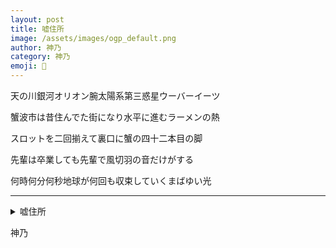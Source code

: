 ```yaml
---
layout: post
title: 嘘住所
image: /assets/images/ogp_default.png
author: 神乃
category: 神乃
emoji: 🦀
---
```


<div class="tanka-area"><div class="tanka">
<p>天の川銀河オリオン腕太陽系第三惑星ウーバーイーツ</p>
<p>蟹波市は昔住んでた街になり水平に進むラーメンの熱</p>
<p>スロットを二回揃えて裏口に蟹の四十二本目の脚</p>
<p>先輩は卒業しても先輩で風切羽の音だけがする</p>
<p>何時何分何秒地球が何回も収束していくまばゆい光</p></div></div>

---

<details><summary>嘘住所</summary>
天の川銀河オリオン腕太陽系第三惑星ウーバーイーツ<br/>
蟹波市は昔住んでた街になり水平に進むラーメンの熱<br/>
スロットを二回揃えて裏口に蟹の四十二本目の脚<br/>
先輩は卒業しても先輩で風切羽の音だけがする<br/>
何時何分何秒地球が何回も収束していくまばゆい光<br/>
</details>

神乃
